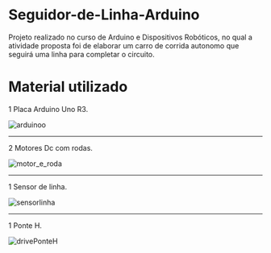# Seguidor-de-Linha-Arduino
Projeto realizado no curso de Arduino e Dispositivos Robóticos, no qual a atividade proposta foi de elaborar um carro de corrida autonomo que seguirá uma linha para completar o circuito. 

<h1>Material utilizado</h1>

1 Placa Arduino Uno R3.

![arduinoo](https://user-images.githubusercontent.com/105740844/203981705-96eb6162-4a6a-4fea-bb37-77692009177d.png)

<hr>

2 Motores Dc com rodas.

![motor_e_roda](https://user-images.githubusercontent.com/105740844/203978022-849cee2d-e7b5-42c9-8024-7e00e0ccbaea.png)

<hr>

1 Sensor de linha.

![sensorlinha](https://user-images.githubusercontent.com/105740844/203982100-b1726ee6-d971-41aa-8229-c2a64a901750.png)

<hr>

1 Ponte H.

![drivePonteH](https://user-images.githubusercontent.com/105740844/203980720-5cfa687b-a5e3-4968-87e9-9a2efde78f17.jpg)
